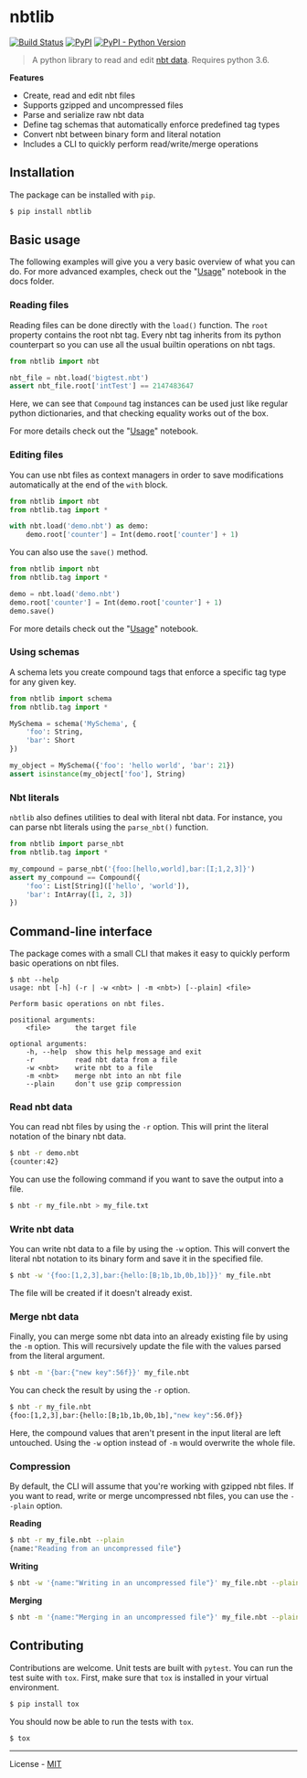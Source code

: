 # nbtlib

[![Build Status](https://travis-ci.org/vberlier/nbtlib.svg?branch=master)](https://travis-ci.org/vberlier/nbtlib)
[![PyPI](https://img.shields.io/pypi/v/nbtlib.svg)](https://pypi.org/project/nbtlib/)
[![PyPI - Python Version](https://img.shields.io/pypi/pyversions/nbtlib.svg)](https://pypi.org/project/nbtlib/)

> A python library to read and edit [nbt data](http://wiki.vg/NBT). Requires
python 3.6.

**Features**

- Create, read and edit nbt files
- Supports gzipped and uncompressed files
- Parse and serialize raw nbt data
- Define tag schemas that automatically enforce predefined tag types
- Convert nbt between binary form and literal notation
- Includes a CLI to quickly perform read/write/merge operations

## Installation

The package can be installed with `pip`.

```bash
$ pip install nbtlib
```

## Basic usage

The following examples will give you a very basic overview of what you
can do. For more advanced examples, check out the
"[Usage](https://github.com/vberlier/nbtlib/blob/master/docs/Usage.ipynb)"
notebook in the docs folder.

### Reading files

Reading files can be done directly with the `load()` function. The
`root` property contains the root nbt tag. Every nbt tag inherits from
its python counterpart so you can use all the usual builtin operations
on nbt tags.

```python
from nbtlib import nbt

nbt_file = nbt.load('bigtest.nbt')
assert nbt_file.root['intTest'] == 2147483647
```

Here, we can see that `Compound` tag instances can be used just like
regular python dictionaries, and that checking equality works out of the
box.

For more details check out the "[Usage](https://github.com/vberlier/nbtlib/blob/master/docs/Usage.ipynb)"
notebook.

### Editing files

You can use nbt files as context managers in order to save modifications
automatically at the end of the `with` block.

```python
from nbtlib import nbt
from nbtlib.tag import *

with nbt.load('demo.nbt') as demo:
    demo.root['counter'] = Int(demo.root['counter'] + 1)
```

You can also use the `save()` method.

```python
from nbtlib import nbt
from nbtlib.tag import *

demo = nbt.load('demo.nbt')
demo.root['counter'] = Int(demo.root['counter'] + 1)
demo.save()
```

For more details check out the "[Usage](https://github.com/vberlier/nbtlib/blob/master/docs/Usage.ipynb)"
notebook.

### Using schemas

A schema lets you create compound tags that enforce a specific tag type
for any given key.

```python
from nbtlib import schema
from nbtlib.tag import *

MySchema = schema('MySchema', {
    'foo': String,
    'bar': Short
})

my_object = MySchema({'foo': 'hello world', 'bar': 21})
assert isinstance(my_object['foo'], String)
```

### Nbt literals

`nbtlib` also defines utilities to deal with literal nbt data. For
instance, you can parse nbt literals using the `parse_nbt()` function.

```python
from nbtlib import parse_nbt
from nbtlib.tag import *

my_compound = parse_nbt('{foo:[hello,world],bar:[I;1,2,3]}')
assert my_compound == Compound({
    'foo': List[String](['hello', 'world']),
    'bar': IntArray([1, 2, 3])
})
```

## Command-line interface

The package comes with a small CLI that makes it easy to quickly perform
basic operations on nbt files.

```
$ nbt --help
usage: nbt [-h] (-r | -w <nbt> | -m <nbt>) [--plain] <file>

Perform basic operations on nbt files.

positional arguments:
    <file>      the target file

optional arguments:
    -h, --help  show this help message and exit
    -r          read nbt data from a file
    -w <nbt>    write nbt to a file
    -m <nbt>    merge nbt into an nbt file
    --plain     don't use gzip compression
```

### Read nbt data

You can read nbt files by using the `-r` option. This will print the
literal notation of the binary nbt data.

```bash
$ nbt -r demo.nbt
{counter:42}
```

You can use the following command if you want to save the output into a
file.

```bash
$ nbt -r my_file.nbt > my_file.txt
```

### Write nbt data

You can write nbt data to a file by using the `-w` option. This will
convert the literal nbt notation to its binary form and save it in the
specified file.

```bash
$ nbt -w '{foo:[1,2,3],bar:{hello:[B;1b,1b,0b,1b]}}' my_file.nbt
```

The file will be created if it doesn't already exist.

### Merge nbt data

Finally, you can merge some nbt data into an already existing file by
using the `-m` option. This will recursively update the file with
the values parsed from the literal argument.

```bash
$ nbt -m '{bar:{"new key":56f}}' my_file.nbt
```

You can check the result by using the `-r` option.

```bash
$ nbt -r my_file.nbt
{foo:[1,2,3],bar:{hello:[B;1b,1b,0b,1b],"new key":56.0f}}
```

Here, the compound values that aren't present in the input literal are
left untouched. Using the `-w` option instead of `-m` would
overwrite the whole file.

### Compression

By default, the CLI will assume that you're working with gzipped nbt
files. If you want to read, write or merge uncompressed nbt files, you
can use the `--plain` option.

**Reading**

```bash
$ nbt -r my_file.nbt --plain
{name:"Reading from an uncompressed file"}
```

**Writing**

```bash
$ nbt -w '{name:"Writing in an uncompressed file"}' my_file.nbt --plain
```

**Merging**

```bash
$ nbt -m '{name:"Merging in an uncompressed file"}' my_file.nbt --plain
```

## Contributing

Contributions are welcome. Unit tests are built with `pytest`. You can
run the test suite with `tox`. First, make sure that `tox` is installed
in your virtual environment.

```bash
$ pip install tox
```

You should now be able to run the tests with `tox`.

```bash
$ tox
```

----

License - [MIT](https://github.com/vberlier/nbtlib/blob/master/LICENSE)
